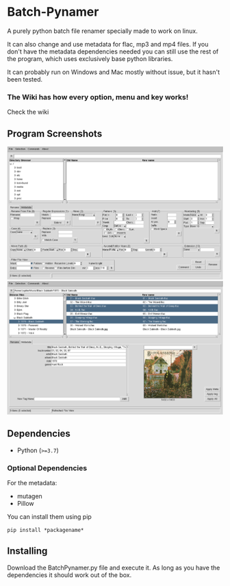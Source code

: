 # Batch-Pynamer
A purely python batch file renamer specially made to work on linux.

It can also change and use metadata for flac, mp3 and mp4 files. If you don't have the metadata dependencies needed you can still use the rest of the program, which uses exclusively base python libraries.

It can probably run on Windows and Mac mostly without issue, but it hasn't been tested.


### The Wiki has how every option, menu and key works!
Check the wiki

Program Screenshots
-------------------
![screenshot](/doc/BatchPynamer-Rename_Screen.png?raw=true "Program Screenshot for the Rename Tab")
![screenshot](/doc/BatchPynamer-Metadata_Screen.png?raw=true "Program Screenshot for the Metadata Tab")


Dependencies
------------
* Python (`>=3.7`)

### Optional Dependencies

For the metadata:

* mutagen
* Pillow

You can install them using pip
```
pip install *packagename*
```


Installing
----------

Download the BatchPynamer.py file and execute it.
As long as you have the dependencies it should work out of the box.

